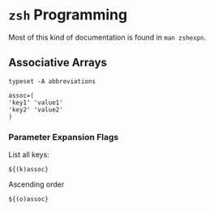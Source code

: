 # `zsh` Programming

Most of this kind of documentation is found in `man zshexpn`.

## Associative Arrays

	typeset -A abbreviations

	assoc=(
	'key1' 'value1'
	'key2' 'value2'
	)

### Parameter Expansion Flags

List all keys:

	${(k)assoc}

Ascending order

	${(o)assoc}
